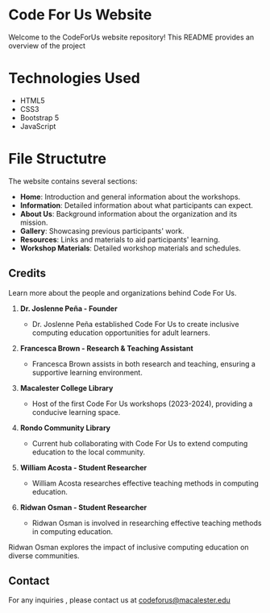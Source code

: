 # Code For Us Website

Welcome to the CodeForUs website repository! This README provides an overview of the project

# Technologies Used

- HTML5
- CSS3
- Bootstrap 5
- JavaScript

# File Structutre
The website contains several sections:

- **Home**: Introduction and general information about the workshops.
- **Information**: Detailed information about what participants can expect.
- **About Us**: Background information about the organization and its mission.
- **Gallery**: Showcasing previous participants' work.
- **Resources**: Links and materials to aid participants' learning.
- **Workshop Materials**: Detailed workshop materials and schedules.

## Credits

Learn more about the people and organizations behind Code For Us.

1. **Dr. Joslenne Peña - Founder**
   - Dr. Joslenne Peña established Code For Us to create inclusive computing education opportunities for adult learners.

2. **Francesca Brown - Research & Teaching Assistant**
   - Francesca Brown assists in both research and teaching, ensuring a supportive learning environment.

3. **Macalester College Library**
   - Host of the first Code For Us workshops (2023-2024), providing a conducive learning space.

4. **Rondo Community Library**
   - Current hub collaborating with Code For Us to extend computing education to the local community.

5. **William Acosta - Student Researcher**
   - William Acosta researches effective teaching methods in computing education.

6. **Ridwan Osman - Student Researcher**
   - Ridwan Osman is involved in researching effective teaching methods in computing education.

Ridwan Osman explores the impact of inclusive computing education on diverse communities.


## Contact
For any inquiries , please contact us at codeforus@macalester.edu
